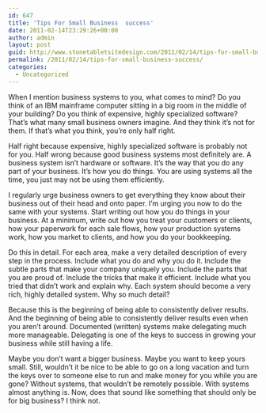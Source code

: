 ```yaml
---
id: 647
title: 'Tips For Small Business  success'
date: 2011-02-14T23:29:26+00:00
author: admin
layout: post
guid: http://www.stonetabletsitedesign.com/2011/02/14/tips-for-small-business-success/
permalink: /2011/02/14/tips-for-small-business-success/
categories:
  - Uncategorized
---
```

When I mention business systems to you, what comes to mind? Do you think of an IBM mainframe computer sitting in a big room in the middle of your building? Do you think of expensive, highly specialized software? That’s what many small business owners imagine. And they think it’s not for them. If that’s what you think, you’re only half right. 

Half right because expensive, highly specialized software is probably not for you. Half wrong because good business systems most definitely are. A business system isn’t hardware or software. It’s the way that you do any part of your business. It’s how you do things. You are using systems all the time, you just may not be using them efficiently.

I regularly urge business owners to get everything they know about their business out of their head and onto paper. I’m urging you now to do the same with your systems. Start writing out how you do things in your business. At a minimum, write out how you treat your customers or clients, how your paperwork for each sale flows, how your production systems work, how you market to clients, and how you do your bookkeeping.

Do this in detail. For each area, make a very detailed description of every step in the process. Include what you do and why you do it. Include the subtle parts that make your company uniquely you. Include the parts that you are proud of. Include the tricks that make it efficient. Include what you tried that didn’t work and explain why. Each system should become a very rich, highly detailed system. Why so much detail?

Because this is the beginning of being able to consistently deliver results. And the beginning of being able to consistently deliver results even when you aren’t around. Documented (written) systems make delegating much more manageable. Delegating is one of the keys to success in growing your business while still having a life.

Maybe you don’t want a bigger business. Maybe you want to keep yours small. Still, wouldn’t it be nice to be able to go on a long vacation and turn the keys over to someone else to run and make money for you while you are gone? Without systems, that wouldn’t be remotely possible. With systems almost anything is. Now, does that sound like something that should only be for big business? I think not.